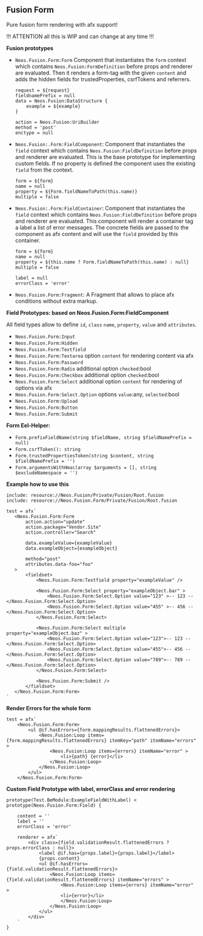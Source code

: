 Fusion Form
-----------

Pure fusion form rendering with afx support! 

!!! ATTENTION all this is WIP and can change at any time !!!

**Fusion prototypes**

- `Neos.Fusion.Form:Form` Component that instantiates the `form` context which contains `Neos.Fusion:FormDefinition` before 
    props and renderer are evaluated. Then it renders a form-tag with the given `content` and adds the hidden fields for trustedProperties, csrfTokens and referrers.
    
    ```
    request = ${request}
    fieldnamePrefix = null
    data = Neos.Fusion:DataStructure {
        example = ${example}
    }
    
    action = Neos.Fusion:UriBuilder
    method = 'post'
    enctype = null
    ```    

- `Neos.Fusion:.Form:FieldComponent`: Component that instantiates the `field` context which contains `Neos.Fusion:FieldDefinition` 
    before props and renderer are evaluated. This is the base prototype for implementing custom fields. If no property is defined 
    the component uses the existing `field` from the context.
    
    ```
    form = ${form} 
    name = null
    property = ${Form.fieldNameToPath(this.name)}
    multiple = false
    ```
    
- `Neos.Fusion:.Form:FieldContainer`: Component that instantiates the `field` context which contains `Neos.Fusion:FieldDefinition` 
    before props and renderer are evaluated. This component will render a container tag a label a list of error messages. The concrete 
    fields are passed to the component as afx content and will use the `field` provided by this container.
    
    ```
    form = ${form}  
    name = null
    property = ${this.name ? Form.fieldNameToPath(this.name) : null}
    multiple = false

    label = null
    errorClass = 'error'  
    ```

- `Neos.Fusion.Form:Fragment`: A Fragment that allows to place afx conditions without extra markup.

**Field Prototypes: based on Neos.Fusion.Form:FieldComponent**

All field types allow to define `id`, `class` `name`, `property`, `value` and `attributes`. 

- `Neos.Fusion.Form:Input`
- `Neos.Fusion.Form:Hidden`
- `Neos.Fusion.Form:Textfield`
- `Neos.Fusion.Form:Textarea` option `content` for rendering content via afx
- `Neos.Fusion.Form:Password`
- `Neos.Fusion.Form:Radio` additional option `checked`:bool
- `Neos.Fusion.Form:Checkbox` additional option `checked`:bool
- `Neos.Fusion.Form:Select` additional option `content` for rendering of options via afx
- `Neos.Fusion.Form:Select.Option` options `value`:any, `selected`:bool
- `Neos.Fusion.Form:Upload`
- `Neos.Fusion.Form:Button`
- `Neos.Fusion.Form:Submit`

**Form Eel-Helper:**

- `Form.prefixFieldName(string $fieldName, string $fieldNamePrefix = null)`
- `Form.csrfToken(): string`
- `Form.trustedPropertiesToken(string $content, string $fieldNamePrefix = '')`
- `Form.argumentsWithHmac(array $arguments = [], string $excludeNamespace = '')`

**Example how to use this**
```
include: resource://Neos.Fusion/Private/Fusion/Root.fusion
include: resource://Neos.Fusion.Form/Private/Fusion/Root.fusion

test = afx`
   <Neos.Fusion.Form:Form
       action.action="update"
       action.package="Vendor.Site"
       action.controller="Search"
       
       data.exampleValue={exampleValue}
       data.exampleObject={exampleObject}
       
       method="post"
       attributes.data-foo="foo"
   >
       <fieldset>
           <Neos.Fusion.Form:Textfield property="exampleValue" />

           <Neos.Fusion.Form:Select property="exampleObject.bar" >
               <Neos.Fusion.Form:Select.Option value="123" >-- 123 -- </Neos.Fusion.Form:Select.Option>
               <Neos.Fusion.Form:Select.Option value="455" >-- 456 -- </Neos.Fusion.Form:Select.Option>
           </Neos.Fusion.Form:Select>

           <Neos.Fusion.Form:Select multiple property="exampleObject.baz" >
               <Neos.Fusion.Form:Select.Option value="123">-- 123 -- </Neos.Fusion.Form:Select.Option>
               <Neos.Fusion.Form:Select.Option value="455">-- 456 -- </Neos.Fusion.Form:Select.Option>
               <Neos.Fusion.Form:Select.Option value="789">-- 789 -- </Neos.Fusion.Form:Select.Option>
           </Neos.Fusion.Form:Select>

           <Neos.Fusion.Form:Submit />
       </fieldset>
   </Neos.Fusion.Form:Form>
`
```

**Render Errors for the whole form**

```
test = afx`
    <Neos.Fusion.Form:Form> 
        <ul @if.hasErrors={form.mappingResults.flattenedErrors}>
            <Neos.Fusion:Loop items={form.mappingResults.flattenedErrors} itemKey="path" itemName="errors" >
                <Neos.Fusion:Loop items={errors} itemName="error" >
                    <li>{path} {error}</li>
                </Neos.Fusion:Loop>
            </Neos.Fusion:Loop>
        </ul>
    </Neos.Fusion.Form:Form>
```

**Custom Field Prototype with label, errorClass and error rendering**

```
prototype(Test.BeModule:ExampleFieldWithLabel) < prototype(Neos.Fusion.Form:Field) {

    content = ''
    label = ''
    errorClass = 'error'

    renderer = afx`
        <div class={field.validationResult.flattenedErrors ? props.errorClass : null}>
            <label @if.has={props.label}>{props.label}</label>
            {props.content}
            <ul @if.hasErrors={field.validationResult.flattenedErrors}>
                <Neos.Fusion:Loop items={field.validationResult.flattenedErrors} itemName="errors" >
                    <Neos.Fusion:Loop items={errors} itemName="error" >
                    <li>{error}</li>
                    </Neos.Fusion:Loop>
                </Neos.Fusion:Loop>
            </ul>
        </div>
    `
}
```

